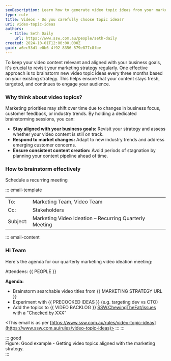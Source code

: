 ```yaml
---
seoDescription: Learn how to generate video topic ideas from your marketing strategy.
type: rule
title: Videos - Do you carefully choose topic ideas?
uri: video-topic-ideas
authors:
  - title: Seth Daily 
    url: https://www.ssw.com.au/people/seth-daily
created: 2024-10-01T12:00:00.000Z
guid: a6ec53d1-e0b6-4f92-8356-579e877c8fbe
---
```


To keep your video content relevant and aligned with your business goals, it's crucial to revisit your marketing strategy regularly. One effective approach is to brainstorm new video topic ideas every three months based on your existing strategy. This helps ensure that your content stays fresh, targeted, and continues to engage your audience.

<!--endintro-->

### Why think about video topics?

Marketing priorities may shift over time due to changes in business focus, customer feedback, or industry trends. By holding a dedicated brainstorming sessions, you can:

* **Stay aligned with your business goals:** Revisit your strategy and assess whether your video content is still on track.
* **Respond to market changes:** Adapt to new industry trends and address emerging customer concerns.
* **Ensure consistent content creation:** Avoid periods of stagnation by planning your content pipeline ahead of time.

### How to brainstorm effectively

Schedule a recurring meeting

::: email-template  

|          |     |
| -------- | --- |
| To:      | Marketing Team, Video Team |
| Cc:      | Stakeholders |
| Subject: | Marketing Video Ideation – Recurring Quarterly Meeting |
::: email-content  

### Hi Team

Here's the agenda for our quarterly marketing video ideation meeting:

Attendees: {{ PEOPLE }}

**Agenda:**

* Brainstorm searchable video titles from {{ MARKETING STRATEGY URL }}
* Experiment with {{ PRECOOKED IDEAS }} (e.g. targeting dev vs CTO)
* Add the topics to {{ VIDEO BACKLOG }} [SSW.ChewingTheFat/issues](https://github.com/SSWConsulting/SSW.ChewingTheFat/issues) with a "[Checked by XXX](/checked-by-xxx)"

<This email is as per [https://www.ssw.com.au/rules/video-topic-ideas](https://www.ssw.com.au/rules/video-topic-ideas)>
:::
:::

::: good  
Figure: Good example - Getting video topics aligned with the marketing strategy.  
:::
